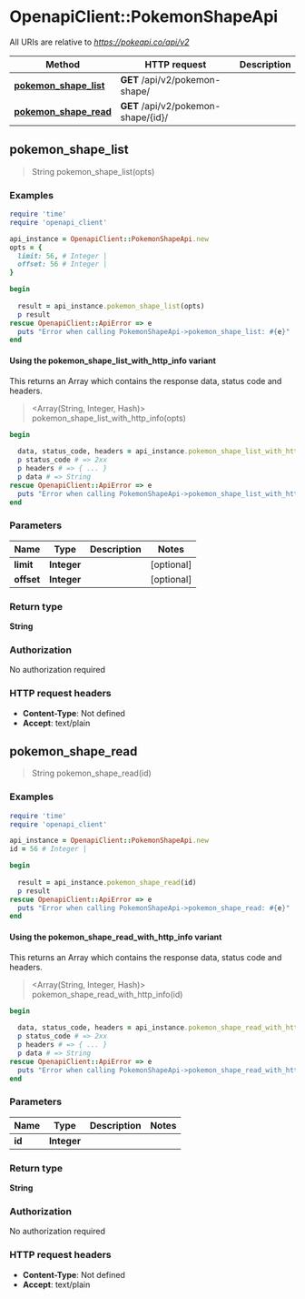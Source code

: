# OpenapiClient::PokemonShapeApi

All URIs are relative to *https://pokeapi.co/api/v2*

| Method | HTTP request | Description |
| ------ | ------------ | ----------- |
| [**pokemon_shape_list**](PokemonShapeApi.md#pokemon_shape_list) | **GET** /api/v2/pokemon-shape/ |  |
| [**pokemon_shape_read**](PokemonShapeApi.md#pokemon_shape_read) | **GET** /api/v2/pokemon-shape/{id}/ |  |


## pokemon_shape_list

> String pokemon_shape_list(opts)



### Examples

```ruby
require 'time'
require 'openapi_client'

api_instance = OpenapiClient::PokemonShapeApi.new
opts = {
  limit: 56, # Integer | 
  offset: 56 # Integer | 
}

begin
  
  result = api_instance.pokemon_shape_list(opts)
  p result
rescue OpenapiClient::ApiError => e
  puts "Error when calling PokemonShapeApi->pokemon_shape_list: #{e}"
end
```

#### Using the pokemon_shape_list_with_http_info variant

This returns an Array which contains the response data, status code and headers.

> <Array(String, Integer, Hash)> pokemon_shape_list_with_http_info(opts)

```ruby
begin
  
  data, status_code, headers = api_instance.pokemon_shape_list_with_http_info(opts)
  p status_code # => 2xx
  p headers # => { ... }
  p data # => String
rescue OpenapiClient::ApiError => e
  puts "Error when calling PokemonShapeApi->pokemon_shape_list_with_http_info: #{e}"
end
```

### Parameters

| Name | Type | Description | Notes |
| ---- | ---- | ----------- | ----- |
| **limit** | **Integer** |  | [optional] |
| **offset** | **Integer** |  | [optional] |

### Return type

**String**

### Authorization

No authorization required

### HTTP request headers

- **Content-Type**: Not defined
- **Accept**: text/plain


## pokemon_shape_read

> String pokemon_shape_read(id)



### Examples

```ruby
require 'time'
require 'openapi_client'

api_instance = OpenapiClient::PokemonShapeApi.new
id = 56 # Integer | 

begin
  
  result = api_instance.pokemon_shape_read(id)
  p result
rescue OpenapiClient::ApiError => e
  puts "Error when calling PokemonShapeApi->pokemon_shape_read: #{e}"
end
```

#### Using the pokemon_shape_read_with_http_info variant

This returns an Array which contains the response data, status code and headers.

> <Array(String, Integer, Hash)> pokemon_shape_read_with_http_info(id)

```ruby
begin
  
  data, status_code, headers = api_instance.pokemon_shape_read_with_http_info(id)
  p status_code # => 2xx
  p headers # => { ... }
  p data # => String
rescue OpenapiClient::ApiError => e
  puts "Error when calling PokemonShapeApi->pokemon_shape_read_with_http_info: #{e}"
end
```

### Parameters

| Name | Type | Description | Notes |
| ---- | ---- | ----------- | ----- |
| **id** | **Integer** |  |  |

### Return type

**String**

### Authorization

No authorization required

### HTTP request headers

- **Content-Type**: Not defined
- **Accept**: text/plain

